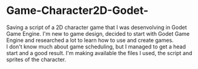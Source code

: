 # Game-Character2D-Godet-
Saving a script of a 2D character game that I was desenvolving in Godet Game Engine. 
I'm new to game design, decided to start with Godet Game Engine and researched a lot to learn how to use and create games.  
I don't know much about game scheduling, but I managed to get a head start and a good result.
I'm making available the files I used, the script and sprites of the character.
